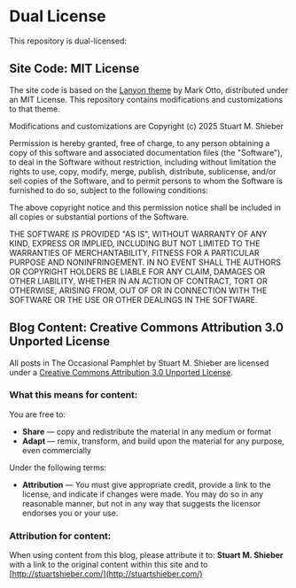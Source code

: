 # Dual License

This repository is dual-licensed:

## Site Code: MIT License

The site code is based on the [Lanyon theme](https://github.com/poole/lanyon) by Mark Otto, distributed under an MIT License. This repository contains modifications and customizations to that theme.

Modifications and customizations are 
Copyright (c) 2025 Stuart M. Shieber

Permission is hereby granted, free of charge, to any person obtaining a copy of this software and associated documentation files (the "Software"), to deal in the Software without restriction, including without limitation the rights to use, copy, modify, merge, publish, distribute, sublicense, and/or sell copies of the Software, and to permit persons to whom the Software is furnished to do so, subject to the following conditions:

The above copyright notice and this permission notice shall be included in all copies or substantial portions of the Software.

THE SOFTWARE IS PROVIDED "AS IS", WITHOUT WARRANTY OF ANY KIND, EXPRESS OR IMPLIED, INCLUDING BUT NOT LIMITED TO THE WARRANTIES OF MERCHANTABILITY, FITNESS FOR A PARTICULAR PURPOSE AND NONINFRINGEMENT. IN NO EVENT SHALL THE AUTHORS OR COPYRIGHT HOLDERS BE LIABLE FOR ANY CLAIM, DAMAGES OR OTHER LIABILITY, WHETHER IN AN ACTION OF CONTRACT, TORT OR OTHERWISE, ARISING FROM, OUT OF OR IN CONNECTION WITH THE SOFTWARE OR THE USE OR OTHER DEALINGS IN THE SOFTWARE.

## Blog Content: Creative Commons Attribution 3.0 Unported License

All posts in The Occasional Pamphlet by Stuart M. Shieber are licensed under a [Creative Commons Attribution 3.0 Unported License](http://creativecommons.org/licenses/by/3.0/).

### What this means for content:

You are free to:
- **Share** — copy and redistribute the material in any medium or format
- **Adapt** — remix, transform, and build upon the material for any purpose, even commercially

Under the following terms:
- **Attribution** — You must give appropriate credit, provide a link to the license, and indicate if changes were made. You may do so in any reasonable manner, but not in any way that suggests the licensor endorses you or your use.

### Attribution for content:

When using content from this blog, please attribute it to:
**Stuart M. Shieber** with a link to the original content within this site and to [http://stuartshieber.com/](http://stuartshieber.com/)
